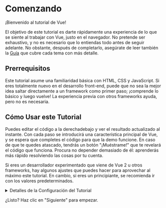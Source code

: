 # Comenzando

¡Bienvenido al tutorial de Vue!

El objetivo de este tutorial es darte rápidamente una experiencia de lo que se siente al trabajar con Vue, justo en el navegador. No pretende ser exhaustivo, y no es necesario que lo entiendas todo antes de seguir adelante. No obstante, después de completarlo, asegúrate de leer también la <a target="_blank" href="/guide/introduction.html">Guía</a> que cubre cada tema con más detalle.

## Prerrequisitos

Este tutorial asume una familiaridad básica con HTML, CSS y JavaScript. Si eres totalmente nuevo en el desarrollo front-end, puede que no sea la mejor idea saltar directamente a un framework como primer paso; ¡comprende lo básico y luego vuelve! La experiencia previa con otros frameworks ayuda, pero no es necesaria.

## Cómo Usar este Tutorial

Puedes editar el código <span class="wide">a la derecha</span><span class="narrow">debajo</span> y ver el resultado actualizado al instante. Con cada paso se introducirá una característica principal de Vue, y se espera que completes el código para que la demo funcione. En caso de que te quedes atascado, tendrás un botón "¡Muéstrame!" que te revelará el código que funciona. Procura no depender demasiado de él: aprenderás más rápido resolviendo las cosas por tu cuenta.

Si eres un desarrollador experimentado que viene de Vue 2 u otros frameworks, hay algunos ajustes que puedes hacer para aprovechar al máximo este tutorial. En cambio, si eres un principiante, se recomienda ir con los valores predeterminados.

<details>
<summary>Detalles de la Configuración del Tutorial</summary>

- Vue ofrece dos estilos de API: Options API and Composition API. Este tutorial está diseñado para funcionar con ambos; puedes elegir tu estilo preferido usando los interruptores de **Preferencia de API** en la parte superior. <a target="_blank" href="/guide/introduction.html#tipos-de-api">Aprende más sobre los estilos de la API</a>.

- También puede cambiar entre el modo SFC o el modo HTML. En el primero se mostrarán ejemplos de código en formato <a target="_blank" href="/guide/introduction.html#componentes-de-un-solo-archivo-single-file-components">Componentes de un Solo Archivo</a> (SFC), que es el que la mayoría de los desarrolladores utilizan cuando usan Vue con un paso de compilación. El modo HTML muestra el uso sin un paso de construcción.

</details>

¿Listo? Haz clic en "Siguiente" para empezar.

